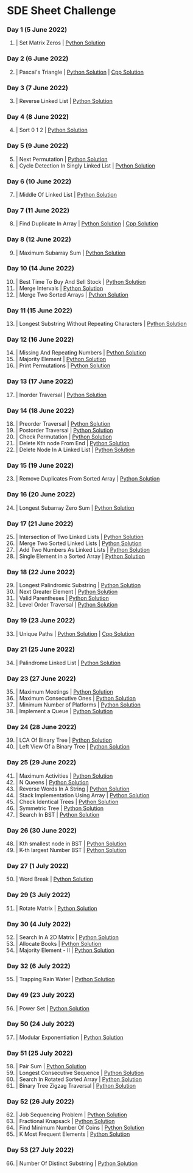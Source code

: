 # SDE Sheet Challenge

### Day 1  (5 June 2022)

1. | Set Matrix Zeros | [Python Solution](SetMatrixZeros.py) 

### Day 2  (6 June 2022)

2. | Pascal's Triangle | [Python Solution](PascalsTriangle.py) |  [Cpp Solution](PascalsTriangle.cpp)

### Day 3  (7 June 2022)

3. | Reverse Linked List | [Python Solution](ReverseLinkedList.py)

### Day 4  (8 June 2022)

4. | Sort 0 1 2 | [Python Solution](Sort012.py)

### Day 5  (9 June 2022)

5. | Next Permutation | [Python Solution](NextPermutation.py)
6. | Cycle Detection In Singly Linked List | [Python Solution](CycleDetectionInSinglyLL.py)

### Day 6  (10 June 2022)

7. | Middle Of Linked List | [Python Solution](MiddleOfLinkedList.py)

### Day 7  (11 June 2022)

8. | Find Duplicate In Array | [Python Solution](FindDuplicateInArray.py) |  [Cpp Solution](FindDuplicateInArray.cpp)

### Day 8  (12 June 2022)

9. | Maximum Subarray Sum | [Python Solution](MaximumSubarraySum.py)

### Day 10  (14 June 2022)

10. | Best Time To Buy And Sell Stock | [Python Solution](BestTimeToBuyAndSellStock.py)
11. | Merge Intervals | [Python Solution](MergeIntervals.py)
12. | Merge Two Sorted Arrays | [Python Solution](MergeTwoSortedArrays.py)

### Day 11  (15 June 2022)

13. | Longest Substring Without Repeating Characters | [Python Solution](LongestSubstringWithoutRepeatingCharacters.py)

### Day 12  (16 June 2022)

14. | Missing And Repeating Numbers | [Python Solution](MissingAndRepeatingNumbers.py)
15. | Majority Element | [Python Solution](MajorityElement.py)
16. | Print Permutations | [Python Solution](PrintPermutations.py)

### Day 13  (17 June 2022)

17. | Inorder Traversal | [Python Solution](InorderTraversal.py)

### Day 14  (18 June 2022)

18. | Preorder Traversal | [Python Solution](PreorderTraversal.py)
19. | Postorder Traversal | [Python Solution](PostorderTraversal.py)
20. | Check Permutation | [Python Solution](CheckPermutation.py)
21. | Delete Kth node From End | [Python Solution](DeleteKthNodeFromEnd.py)
22. | Delete Node In A Linked List | [Python Solution](DeleteNodeInALinkedList.py)

### Day 15  (19 June 2022)

23. | Remove Duplicates From Sorted Array | [Python Solution](RemoveDuplicatesFromSortedArray.py)

### Day 16  (20 June 2022)

24. | Longest Subarray Zero Sum | [Python Solution](LongestSubarrayZeroSum.py)

### Day 17  (21 June 2022)

25. | Intersection of Two Linked Lists | [Python Solution](IntersectionofTwoLinkedLists.py)
26. | Merge Two Sorted Linked Lists | [Python Solution](MergeTwoSortedLinkedLists.py)
27. | Add Two Numbers As Linked Lists | [Python Solution](AddTwoNumbersAsLinkedLists.py)
28. | Single Element in a Sorted Array | [Python Solution](SingleElementinaSortedArray.py)

### Day 18  (22 June 2022)

29. | Longest Palindromic Substring | [Python Solution](LongestPalindromicSubstring.py)
30. | Next Greater Element | [Python Solution](NextGreaterElement.py)
31. | Valid Parentheses | [Python Solution](ValidParentheses.py)
32. | Level Order Traversal | [Python Solution](LevelOrderTraversal.py)

### Day 19  (23 June 2022)

33. | Unique Paths | [Python Solution](UniquePaths.py) |  [Cpp Solution](UniquePaths.cpp)

### Day 21  (25 June 2022)

34. | Palindrome Linked List | [Python Solution](PalindromeLinkedList.py)

### Day 23  (27 June 2022)

35. | Maximum Meetings | [Python Solution](MaximumMeetings.py)
36. | Maximum Consecutive Ones | [Python Solution](MaximumConsecutiveOnes.py)
37. | Minimum Number of Platforms | [Python Solution](MinimumNumberofPlatforms.py)
38. | Implement a Queue | [Python Solution](ImplementaQueue.py)

### Day 24  (28 June 2022)

39. | LCA Of Binary Tree | [Python Solution](LCAOfBinaryTree.py)
40. | Left View Of a Binary Tree | [Python Solution](LeftViewOfaBinaryTree.py)

### Day 25  (29 June 2022)

41. | Maximum Activities | [Python Solution](MaximumActivities.py)
42. | N Queens | [Python Solution](NQueens.py)
43. | Reverse Words In A String | [Python Solution](ReverseWordsInAString.py)
44. | Stack Implementation Using Array | [Python Solution](StackImplementationUsingArray.py)
45. | Check Identical Trees | [Python Solution](CheckIdenticalTrees.py)
46. | Symmetric Tree | [Python Solution](SymmetricTree.py)
47. | Search In BST | [Python Solution](SearchInBST.py)

### Day 26  (30 June 2022)

48. | Kth smallest node in BST | [Python Solution](KthSmallestNodeInBST.py)
49. | K-th largest Number BST | [Python Solution](KthLargestNumberBST.py)

### Day 27  (1 July 2022)

50. | Word Break | [Python Solution](WordBreak.py)

### Day 29  (3 July 2022)

51. | Rotate Matrix | [Python Solution](RotateMatrix.py)

### Day 30  (4 July 2022)

52. | Search In A 2D Matrix | [Python Solution](SearchInA2DMatrix.py)
53. | Allocate Books | [Python Solution](AllocateBooks.py)
54. | Majority Element - II | [Python Solution](MajorityElementII.py)

### Day 32  (6 July 2022)

55. | Trapping Rain Water | [Python Solution](TrappingRainWater.py)


### Day 49  (23 July 2022)

56. | Power Set | [Python Solution](PowerSet.py)

### Day 50  (24 July 2022)

57. | Modular Exponentiation | [Python Solution](ModularExponentiation.py)

### Day 51  (25 July 2022)

58. | Pair Sum | [Python Solution](PairSum.py)
59. | Longest Consecutive Sequence | [Python Solution](LongestConsecutiveSequence.py)
60. | Search In Rotated Sorted Array | [Python Solution](SearchInRotatedSortedArray.py)
61. | Binary Tree Zigzag Traversal | [Python Solution](BinaryTreeZigzagTraversal.py)

### Day 52  (26 July 2022)

62. | Job Sequencing Problem | [Python Solution](JobSequencingProblem.py)
63. | Fractional Knapsack | [Python Solution](FractionalKnapsack.py)
64. | Find Minimum Number Of Coins | [Python Solution](FindMinimumNumberOfCoins.py)
65. | K Most Frequent Elements | [Python Solution](KMostFrequentElements.py)

### Day 53  (27 July 2022)

66. | Number Of Distinct Substring | [Python Solution](NumberOfDistinctSubstring.py)
